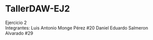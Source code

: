 # TallerDAW-EJ2
Ejercicio 2 
<br>
Integrantes: Luis Antonio Monge Pérez #20
             Daniel Eduardo Salmeron Alvarado #29
